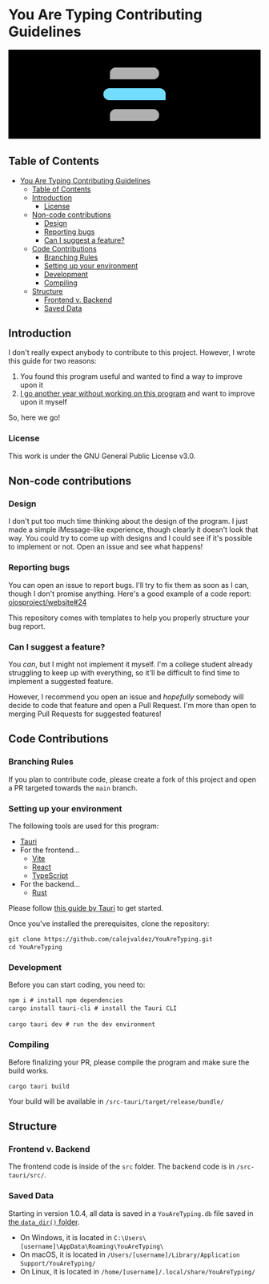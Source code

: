 # You Are Typing Contributing Guidelines

![You Are Typing header](.github/assets/header.png)

## Table of Contents

- [You Are Typing Contributing Guidelines](#you-are-typing-contributing-guidelines)
  - [Table of Contents](#table-of-contents)
  - [Introduction](#introduction)
    - [License](#license)
  - [Non-code contributions](#non-code-contributions)
    - [Design](#design)
    - [Reporting bugs](#reporting-bugs)
    - [Can I suggest a feature?](#can-i-suggest-a-feature)
  - [Code Contributions](#code-contributions)
    - [Branching Rules](#branching-rules)
    - [Setting up your environment](#setting-up-your-environment)
    - [Development](#development)
    - [Compiling](#compiling)
  - [Structure](#structure)
    - [Frontend v. Backend](#frontend-v-backend)
    - [Saved Data](#saved-data)

## Introduction

I don't really expect anybody to contribute to this project. However, I wrote
this guide for two reasons:

1. You found this program useful and wanted to find a way to improve upon it
2. [I go another year without working on this program](https://github.com/calejvaldez/YouAreTyping/commits/main/?since=2023-06-20&until=2024-07-27)
    and want to improve upon it myself

So, here we go!

### License

This work is under the GNU General Public License v3.0.

## Non-code contributions

### Design

I don't put too much time thinking about the design of the program. I just made
a simple iMessage-like experience, though clearly it doesn't look that way. You
could try to come up with designs and I could see if it's possible to implement
or not. Open an issue and see what happens!

### Reporting bugs

You can open an issue to report bugs. I'll try to fix them as soon as I can,
though I don't promise anything. Here's a good example of a code report:
[ojosproject/website#24](https://github.com/ojosproject/website/issues/24/)

This repository comes with templates to help you properly structure your bug
report.

### Can I suggest a feature?

You *can*, but I might not implement it myself. I'm a college student already
struggling to keep up with everything, so it'll be difficult to find time to
implement a suggested feature.

However, I recommend you open an issue and *hopefully* somebody will decide
to code that feature and open a Pull Request. I'm more than open to merging
Pull Requests for suggested features!

## Code Contributions

### Branching Rules

If you plan to contribute code, please create a fork of this project and open
a PR targeted towards the `main` branch.

### Setting up your environment

The following tools are used for this program:

- [Tauri](https://tauri.app/)
- For the frontend...
  - [Vite](https://vitejs.dev/)
  - [React](https://react.dev/)
  - [TypeScript](https://www.typescriptlang.org/)
- For the backend...
  - [Rust](https://rust-lang.org/)

Please follow
[this guide by Tauri](https://tauri.app/v1/guides/getting-started/prerequisites)
to get started.

Once you've installed the prerequisites, clone the repository:

```shell
git clone https://github.com/calejvaldez/YouAreTyping.git
cd YouAreTyping
```

### Development

Before you can start coding, you need to:

```shell
npm i # install npm dependencies
cargo install tauri-cli # install the Tauri CLI

cargo tauri dev # run the dev environment
```

### Compiling

Before finalizing your PR, please compile the program and make sure the build
works.

```shell
cargo tauri build
```

Your build will be available in `/src-tauri/target/release/bundle/`

## Structure

### Frontend v. Backend

The frontend code is inside of the `src` folder. The backend code is in
`/src-tauri/src/`.

### Saved Data

Starting in version 1.0.4, all data is saved in a `YouAreTyping.db` file saved
in
[the `data_dir()` folder](https://docs.rs/tauri/1.7.1/tauri/api/path/fn.data_dir.html).

- On Windows, it is located in `C:\Users\[username]\AppData\Roaming\YouAreTyping\`
- On macOS, it is located in `/Users/[username]/Library/Application Support/YouAreTyping/`
- On Linux, it is located in `/home/[username]/.local/share/YouAreTyping/`
